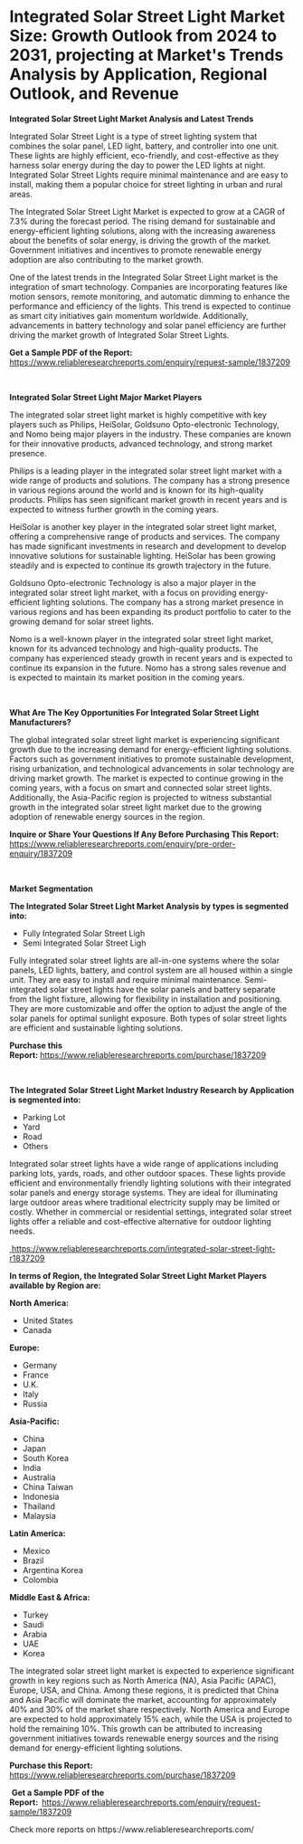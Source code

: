 <p><h1>Integrated Solar Street Light Market Size: Growth Outlook from 2024 to 2031, projecting at Market's Trends Analysis by Application, Regional Outlook, and Revenue</h1></p><p><strong>Integrated Solar Street Light Market Analysis and Latest Trends</strong></p>
<p><p>Integrated Solar Street Light is a type of street lighting system that combines the solar panel, LED light, battery, and controller into one unit. These lights are highly efficient, eco-friendly, and cost-effective as they harness solar energy during the day to power the LED lights at night. Integrated Solar Street Lights require minimal maintenance and are easy to install, making them a popular choice for street lighting in urban and rural areas.</p><p>The Integrated Solar Street Light Market is expected to grow at a CAGR of 7.3% during the forecast period. The rising demand for sustainable and energy-efficient lighting solutions, along with the increasing awareness about the benefits of solar energy, is driving the growth of the market. Government initiatives and incentives to promote renewable energy adoption are also contributing to the market growth.</p><p>One of the latest trends in the Integrated Solar Street Light market is the integration of smart technology. Companies are incorporating features like motion sensors, remote monitoring, and automatic dimming to enhance the performance and efficiency of the lights. This trend is expected to continue as smart city initiatives gain momentum worldwide. Additionally, advancements in battery technology and solar panel efficiency are further driving the market growth of Integrated Solar Street Lights.</p></p>
<p><strong>Get a Sample PDF of the Report:&nbsp;</strong> <a href="https://www.reliableresearchreports.com/enquiry/request-sample/1837209">https://www.reliableresearchreports.com/enquiry/request-sample/1837209</a></p>
<p>&nbsp;</p>
<p><strong>Integrated Solar Street Light Major Market Players</strong></p>
<p><p>The integrated solar street light market is highly competitive with key players such as Philips, HeiSolar, Goldsuno Opto-electronic Technology, and Nomo being major players in the industry. These companies are known for their innovative products, advanced technology, and strong market presence.</p><p>Philips is a leading player in the integrated solar street light market with a wide range of products and solutions. The company has a strong presence in various regions around the world and is known for its high-quality products. Philips has seen significant market growth in recent years and is expected to witness further growth in the coming years.</p><p>HeiSolar is another key player in the integrated solar street light market, offering a comprehensive range of products and services. The company has made significant investments in research and development to develop innovative solutions for sustainable lighting. HeiSolar has been growing steadily and is expected to continue its growth trajectory in the future.</p><p>Goldsuno Opto-electronic Technology is also a major player in the integrated solar street light market, with a focus on providing energy-efficient lighting solutions. The company has a strong market presence in various regions and has been expanding its product portfolio to cater to the growing demand for solar street lights.</p><p>Nomo is a well-known player in the integrated solar street light market, known for its advanced technology and high-quality products. The company has experienced steady growth in recent years and is expected to continue its expansion in the future. Nomo has a strong sales revenue and is expected to maintain its market position in the coming years.</p></p>
<p>&nbsp;</p>
<p><strong>What Are The Key Opportunities For Integrated Solar Street Light Manufacturers?</strong></p>
<p><p>The global integrated solar street light market is experiencing significant growth due to the increasing demand for energy-efficient lighting solutions. Factors such as government initiatives to promote sustainable development, rising urbanization, and technological advancements in solar technology are driving market growth. The market is expected to continue growing in the coming years, with a focus on smart and connected solar street lights. Additionally, the Asia-Pacific region is projected to witness substantial growth in the integrated solar street light market due to the growing adoption of renewable energy sources in the region.</p></p>
<p><strong>Inquire or Share Your Questions If Any Before Purchasing This Report:</strong> <a href="https://www.reliableresearchreports.com/enquiry/pre-order-enquiry/1837209">https://www.reliableresearchreports.com/enquiry/pre-order-enquiry/1837209</a></p>
<p>&nbsp;</p>
<p><strong>Market Segmentation</strong></p>
<p><strong>The Integrated Solar Street Light Market Analysis by types is segmented into:</strong></p>
<p><ul><li>Fully Integrated Solar Street Ligh</li><li>Semi Integrated Solar Street Ligh</li></ul></p>
<p><p>Fully integrated solar street lights are all-in-one systems where the solar panels, LED lights, battery, and control system are all housed within a single unit. They are easy to install and require minimal maintenance. Semi-integrated solar street lights have the solar panels and battery separate from the light fixture, allowing for flexibility in installation and positioning. They are more customizable and offer the option to adjust the angle of the solar panels for optimal sunlight exposure. Both types of solar street lights are efficient and sustainable lighting solutions.</p></p>
<p><strong>Purchase this Report:&nbsp;</strong><a href="https://www.reliableresearchreports.com/purchase/1837209">https://www.reliableresearchreports.com/purchase/1837209</a></p>
<p>&nbsp;</p>
<p><strong>The Integrated Solar Street Light Market Industry Research by Application is segmented into:</strong></p>
<p><ul><li>Parking Lot</li><li>Yard</li><li>Road</li><li>Others</li></ul></p>
<p><p>Integrated solar street lights have a wide range of applications including parking lots, yards, roads, and other outdoor spaces. These lights provide efficient and environmentally friendly lighting solutions with their integrated solar panels and energy storage systems. They are ideal for illuminating large outdoor areas where traditional electricity supply may be limited or costly. Whether in commercial or residential settings, integrated solar street lights offer a reliable and cost-effective alternative for outdoor lighting needs.</p></p>
<p><a href="https://www.reliableresearchreports.com/integrated-solar-street-light-r1837209">&nbsp;https://www.reliableresearchreports.com/integrated-solar-street-light-r1837209</a></p>
<p><strong>In terms of Region, the Integrated Solar Street Light Market Players available by Region are:</strong></p>
<p>
    <p> <strong> North America: </strong>
        <ul>
            <li>United States</li>
            <li>Canada</li>
        </ul>
        </p> 
    <p> <strong> Europe: </strong>
        <ul>
            <li>Germany</li>
            <li>France</li>
            <li>U.K.</li>
            <li>Italy</li>
            <li>Russia</li>
        </ul>
        </p> 
    <p> <strong> Asia-Pacific: </strong>
        <ul>
            <li>China</li>
            <li>Japan</li>
            <li>South Korea</li>
            <li>India</li>
            <li>Australia</li>
            <li>China Taiwan</li>
            <li>Indonesia</li>
            <li>Thailand</li>
            <li>Malaysia</li>
        </ul>
        </p> 
    <p> <strong> Latin America: </strong>
        <ul>
            <li>Mexico</li>
            <li>Brazil</li>
            <li>Argentina Korea</li>
            <li>Colombia</li>
        </ul>
        </p> 
    <p> <strong> Middle East & Africa: </strong>
        <ul>
            <li>Turkey</li>
            <li>Saudi</li>
            <li>Arabia</li>
            <li>UAE</li>
            <li>Korea</li>
        </ul>
    </p>
    </p>
<p><p>The integrated solar street light market is expected to experience significant growth in key regions such as North America (NA), Asia Pacific (APAC), Europe, USA, and China. Among these regions, it is predicted that China and Asia Pacific will dominate the market, accounting for approximately 40% and 30% of the market share respectively. North America and Europe are expected to hold approximately 15% each, while the USA is projected to hold the remaining 10%. This growth can be attributed to increasing government initiatives towards renewable energy sources and the rising demand for energy-efficient lighting solutions.</p></p>
<p><strong>Purchase this Report: </strong><a href="https://www.reliableresearchreports.com/purchase/1837209">https://www.reliableresearchreports.com/purchase/1837209</a></p>
<p>&nbsp;<strong>Get a Sample PDF of the Report:&nbsp;&nbsp;</strong><a href="https://www.reliableresearchreports.com/enquiry/request-sample/1837209">https://www.reliableresearchreports.com/enquiry/request-sample/1837209</a></p>
<p><strong></strong></p>
<p>Check more reports on https://www.reliableresearchreports.com/</p>